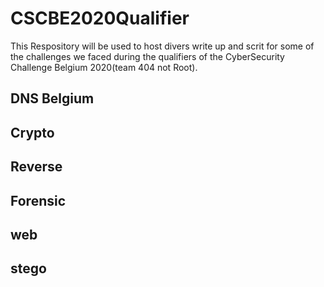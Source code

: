 # CSCBE2020Qualifier

This Respository will be used to host divers write up and scrit for some of the challenges we faced during the qualifiers of the CyberSecurity Challenge Belgium 2020(team 404 not Root).


## DNS Belgium

## Crypto

## Reverse

## Forensic

## web

## stego
